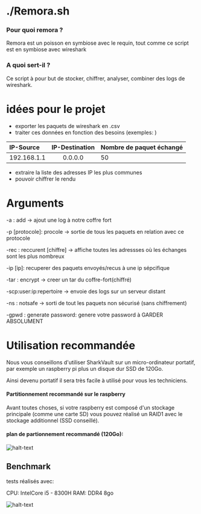 # ./Remora.sh
### Pour quoi remora ?
Remora est un poisson en symbiose avec le requin, tout comme ce script est en symbiose avec wireshark

### A quoi sert-il ?

Ce script à pour but de stocker, chiffrer, analyser, combiner des logs de wireshark.

# idées pour le projet
- exporter les paquets de wireshark en .csv
- traiter ces données en fonction des besoins (exemples: )

| IP-Source     | IP-Destination  |        Nombre de paquet échangé |
| :------------ | :-------------: | :-------------  |
| 192.168.1.1   |     0.0.0.0     |        50       |


- extraire la liste des adresses IP les plus communes
- pouvoir chiffrer le rendu

# Arguments
-a : add -> ajout une log à notre coffre fort

-p [protocole]: procole -> sortie de tous les paquets en relation avec ce protocole

-rec : reccurent [chiffre] -> affiche toutes les adressses où les échanges sont les plus nombreux

-ip [ip]: recuperer des paquets envoyés/recus à une ip sépcifique 

-tar : encrypt -> creer un tar du coffre-fort(chiffré)

-scp:user:ip:repertoire -> envoie des logs sur un serveur distant

-ns : notsafe -> sorti de tout les paquets non sécurisé (sans chiffrement)

-gpwd : generate password: genere votre password à GARDER ABSOLUMENT

# Utilisation recommandée
Nous vous conseillons d'utiliser SharkVault sur un micro-ordinateur portatif, par exemple un raspberry pi plus un disque dur SSD de 120Go.

Ainsi devenu portatif il sera très facile à utilisé pour vous les techniciens.

#### Partitionnement recommandé sur le raspberry

Avant toutes choses, si votre raspberry est composé d'un stockage principale (comme une carte SD) vous pouvez réalisé un RAID1 avec le stockage additionnel (SSD conseillé).

#### plan de partionnement recommandé (120Go): 

![halt-text](https://i.ibb.co/93hYz7R/bien-se-passer.png)

## Benchmark

tests réalisés avec:

CPU: IntelCore i5 - 8300H
RAM: DDR4 8go

![halt-text](https://i.ibb.co/gPYXpXq/Sans-titre.png)